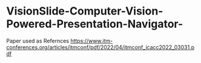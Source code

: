 # VisionSlide-Computer-Vision-Powered-Presentation-Navigator-
Paper used as Refernces 
https://www.itm-conferences.org/articles/itmconf/pdf/2022/04/itmconf_icacc2022_03031.pdf
